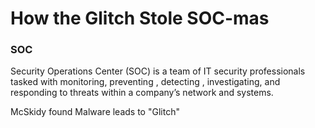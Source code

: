 # How the Glitch Stole SOC-mas

### SOC
Security Operations Center (SOC) is a team of IT security professionals tasked with monitoring, preventing , detecting , investigating, and responding to threats within a company’s network and systems.

McSkidy found Malware leads to "Glitch"
